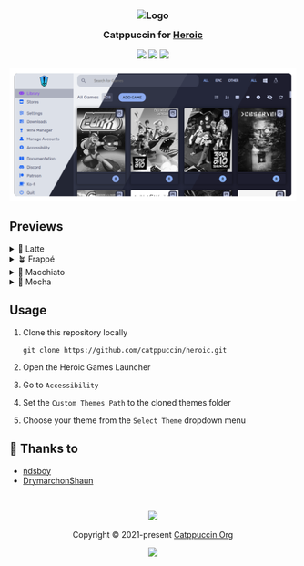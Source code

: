 <h3 align="center">
	<img src="https://raw.githubusercontent.com/catppuccin/catppuccin/main/assets/logos/exports/1544x1544_circle.png" width="100" alt="Logo"/><br/>
	<img src="https://raw.githubusercontent.com/catppuccin/catppuccin/main/assets/misc/transparent.png" height="30" width="0px"/>
	Catppuccin for <a href="https://heroicgameslauncher.com/">Heroic</a>
	<img src="https://raw.githubusercontent.com/catppuccin/catppuccin/main/assets/misc/transparent.png" height="30" width="0px"/>
</h3>

<p align="center">
	<a href="https://github.com/catppuccin/heroic/stargazers"><img src="https://img.shields.io/github/stars/catppuccin/heroic?colorA=363a4f&colorB=b7bdf8&style=for-the-badge"></a>
	<a href="https://github.com/catppuccin/heroic/issues"><img src="https://img.shields.io/github/issues/catppuccin/heroic?colorA=363a4f&colorB=f5a97f&style=for-the-badge"></a>
	<a href="https://github.com/catppuccin/heroic/contributors"><img src="https://img.shields.io/github/contributors/catppuccin/heroic?colorA=363a4f&colorB=a6da95&style=for-the-badge"></a>
</p>

<p align="center">
	<img src="https://github.com/catppuccin/heroic/blob/main/assets/preview.png"/>
</p>

## Previews

<details>
<summary>🌻 Latte</summary>
<img src="https://github.com/catppuccin/heroic/blob/main/assets/latte.png"/>
</details>
<details>
<summary>🪴 Frappé</summary>
<img src="https://github.com/catppuccin/heroic/blob/main/assets/frappe.png"/>
</details>
<details>
<summary>🌺 Macchiato</summary>
<img src="https://github.com/catppuccin/heroic/blob/main/assets/macchiato.png"/>
</details>
<details>
<summary>🌿 Mocha</summary>
<img src="https://github.com/catppuccin/heroic/blob/main/assets/mocha.png"/>
</details>

## Usage

1. Clone this repository locally

   ```shell
   git clone https://github.com/catppuccin/heroic.git
   ```

2. Open the Heroic Games Launcher
3. Go to `Accessibility`
4. Set the `Custom Themes Path` to the cloned themes folder
5. Choose your theme from the `Select Theme` dropdown menu

## 💝 Thanks to

- [ndsboy](https://github.com/ndsboy)
- [DrymarchonShaun](https://github.com/DrymarchonShaun)

&nbsp;

<p align="center">
	<img src="https://raw.githubusercontent.com/catppuccin/catppuccin/main/assets/footers/gray0_ctp_on_line.svg?sanitize=true" />
</p>

<p align="center">
	Copyright &copy; 2021-present <a href="https://github.com/catppuccin" target="_blank">Catppuccin Org</a>
</p>

<p align="center">
	<a href="https://github.com/catppuccin/catppuccin/blob/main/LICENSE"><img src="https://img.shields.io/static/v1.svg?style=for-the-badge&label=License&message=MIT&logoColor=d9e0ee&colorA=363a4f&colorB=b7bdf8"/></a>
</p>
